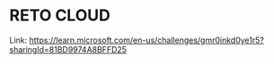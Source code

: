 # RETO CLOUD

Link: https://learn.microsoft.com/en-us/challenges/gmr0inkd0ye1r5?sharingId=81BD9974A8BFFD25
